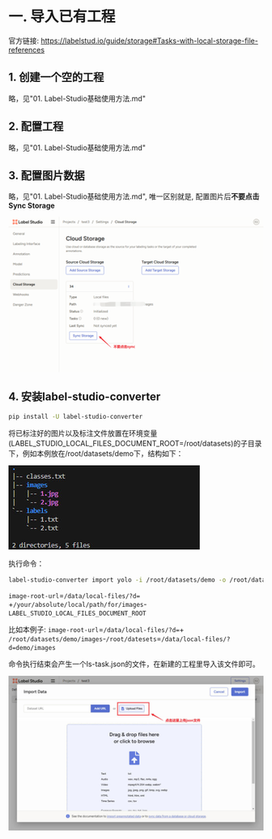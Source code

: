 # 一. 导入已有工程

官方链接: https://labelstud.io/guide/storage#Tasks-with-local-storage-file-references

## 1. 创建一个空的工程

略，见"01. Label-Studio基础使用方法.md"

## 2. 配置工程

略，见"01. Label-Studio基础使用方法.md"

## 3. 配置图片数据

略，见"01. Label-Studio基础使用方法.md", 唯一区别就是, 配置图片后**不要点击Sync Storage**

![](assets2/11.png)

## 4. 安装label-studio-converter

```bash
pip install -U label-studio-converter
```

将已标注好的图片以及标注文件放置在环境变量(LABEL_STUDIO_LOCAL_FILES_DOCUMENT_ROOT=/root/datasets)的子目录下，例如本例放在/root/datasets/demo下，结构如下：

![](assets2/12.jpg)

执行命令：

```bash
label-studio-converter import yolo -i /root/datasets/demo -o /root/datasets/demo/ls-task.json --image-root-url "/data/local-files/?d=demo/images"
```

`image-root-url`=`/data/local-files/?d=` +`/your/absolute/local/path/for/images`-`LABEL_STUDIO_LOCAL_FILES_DOCUMENT_ROOT`

比如本例子: `image-root-url`=`/data/local-files/?d=`+ `/root/datasets/demo/images`-`/root/datesets`=`/data/local-files/?d=demo/images`

命令执行结束会产生一个ls-task.json的文件，在新建的工程里导入该文件即可。

![](assets2/13.jpg)